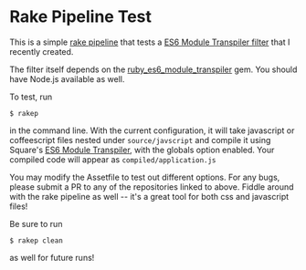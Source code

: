 Rake Pipeline Test
====================

This is a simple [rake pipeline](https://github.com/livingsocial/rake-pipeline) that tests a [ES6 Module Transpiler filter](https://github.com/izhan/rake-pipeline-web-filters) that I recently created.

The filter itself depends on the [ruby_es6_module_transpiler](https://github.com/izhan/ruby_es6_module_transpiler) gem.  You should have Node.js available as well.

To test, run

    $ rakep
     
in the command line.  With the current configuration, it will take javascript or coffeescript files nested under `source/javscript` and compile it using Square's [ES6 Module Transpiler](https://github.com/square/es6-module-transpiler), with the globals option enabled.  Your compiled code will appear as `compiled/application.js`

You may modify the Assetfile to test out different options.  For any bugs, please submit a PR to any of the repositories linked to above.  Fiddle around with the rake pipeline as well -- it's a great tool for both css and javascript files!

Be sure to run

    $ rakep clean
      
as well for future runs!
